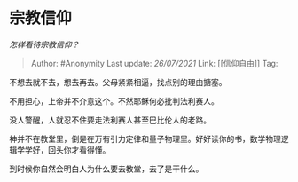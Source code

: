 # 宗教信仰
*怎样看待宗教信仰？*

> Author: #Anonymity
> Last update: *26/07/2021*
> Link: [[信仰自由]]
> Tag:

不想去就不去，想去再去。父母紧紧相逼，找点别的理由搪塞。

不用担心，上帝并不介意这个。不然耶稣何必批判法利赛人。

没人警醒，人就忍不住要走法利赛人甚至巴比伦人的老路。

神并不在教堂里，倒是在万有引力定律和量子物理里。好好读你的书，数学物理逻辑学学好，回头你才看得懂。

到时候你自然会明白人为什么要去教堂，去了是干什么。
